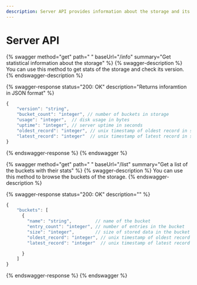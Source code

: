 ```yaml
---
description: Server API provides information about the storage and its state
---
```


# Server API

{% swagger method="get" path=" " baseUrl="/info" summary="Get statistical information about the storage" %}
{% swagger-description %}
You can use this method to get stats of the storage and check its version.
{% endswagger-description %}

{% swagger-response status="200: OK" description="Returns inforamtion in JSON format" %}
```javascript
{
    "version": "string",
    "bucket_count": "integer", // number of buckets in storage
    "usage": "integer",  // disk usage in bytes
    "uptime": "integer", // server uptime in seconds
    "oldest_record": "integer", // unix timestamp of oldest record in seconds
    "latest_record": "integer"  // unix timestamp of latest record in seconds
}
```
{% endswagger-response %}
{% endswagger %}

{% swagger method="get" path=" " baseUrl="/list" summary="Get a list of the buckets with their stats" %}
{% swagger-description %}
You can use this method to browse the buckets of the storage.
{% endswagger-description %}

{% swagger-response status="200: OK" description="" %}
```javascript
{
    "buckets": [
      {
        "name": "string",         // name of the bucket
        "entry_count": "integer", // number of entries in the bucket
        "size": "integer",        // size of stored data in the bucket in bytes
        "oldest_record": "integer", // unix timestamp of oldest record in seconds
        "latest_record": "integer"  // unix timestamp of latest record in seconds

      }
    ]
}
```
{% endswagger-response %}
{% endswagger %}

